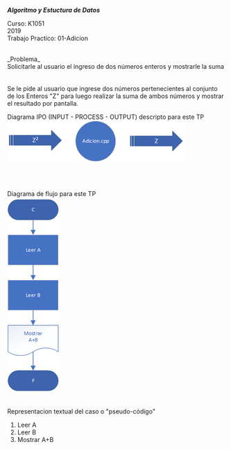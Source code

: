 ***Algoritmo y Estuctura de Datos***

Curso: K1051 <br>
2019 <br>
Trabajo Practico: 01-Adicion <br>

<br>
_Problema_

<br>
Solicitarle al usuario el ingreso de dos números enteros y mostrarle la suma<br>
<br>
<br>
Se le pide al usuario que ingrese dos números pertenecientes al conjunto de los Enteros "Z" para luego realizar la suma de ambos números y mostrar el resultado por pantalla. <br>


Diagrama IPO (INPUT - PROCESS - OUTPUT) descripto para este TP<br>
![ipo]

<br>
<br>

Diagrama de flujo para este TP<br>
![flujo]
<br>
<br>

Representacion textual del caso o "pseudo-código"<br>

1. Leer A<br>
2. Leer B<br>
3. Mostrar A+B<br>

<br>

[ipo]: ipo.png
[flujo]: Diag_fluj.png
